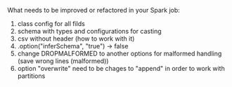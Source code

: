 
What needs to be improved or refactored in your Spark job:

1. class config for all filds 
2. schema with types and configurations for casting
3. csv without header (how to work with it)
4. .option("inferSchema", "true") -> false
5. change DROPMALFORMED to another options for malformed handling (save wrong lines (malformed))
6. option "overwrite" need to be chages to "append" in order to work with partitions